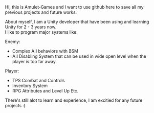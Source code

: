 Hi, this is Amulet-Games and I want to use github here to save all my previous projects and future works. <br />

About myself, I am a Unity developer that have been using and learning Unity for 2 - 3 years now. <br />
I like to program major systems like: <br />

Enemy: <br />
- Complex A.I behaviors with BSM <br />
- A.I Disabling System that can be used in wide open level when the player is too far away. <br />

Player: <br />
- TPS Combat and Controls <br />
- Inventory System <br />
- RPG Attributes and Level Up Etc. <br />

There's still alot to learn and experience, I am excitied for any future projects :)

